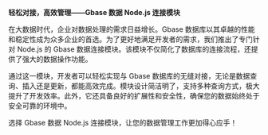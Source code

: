 **轻松对接，高效管理——Gbase 数据 Node.js 连接模块**

在大数据时代，企业对数据处理的需求日益增长。Gbase 数据库以其卓越的性能和稳定性成为众多企业的首选。为了更好地满足开发者的需求，我们推出了专门针对 Node.js 的 Gbase 数据连接模块。该模块不仅简化了数据库的连接流程，还提供了强大的数据操作功能。

通过这一模块，开发者可以轻松实现与 Gbase 数据库的无缝对接，无论是数据查询、插入还是更新，都能高效完成。模块设计简洁明了，支持多种查询方式，极大提升了开发效率。此外，它还具备良好的扩展性和安全性，确保您的数据始终处于安全可靠的环境中。

选择 Gbase 数据 Node.js 连接模块，让您的数据管理工作更加得心应手！